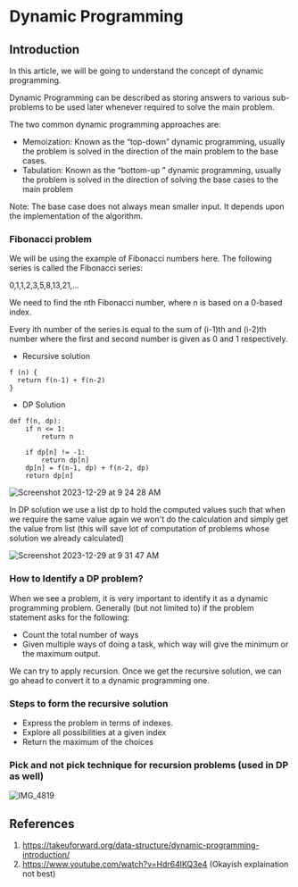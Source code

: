 # Dynamic Programming

## Introduction
In this article, we will be going to understand the concept of dynamic programming.

Dynamic Programming can be described as storing answers to various sub-problems to be used later whenever required to solve
the main problem.

The two common dynamic programming approaches are:
- Memoization: Known as the “top-down” dynamic programming, usually the problem is solved in the direction of the main problem to the base cases.
- Tabulation: Known as the “bottom-up ” dynamic programming, usually the problem is solved in the direction of solving the base cases to the main problem

Note: The base case does not always mean smaller input. It depends upon the implementation of the algorithm.

### Fibonacci problem

We will be using the example of Fibonacci numbers here. The following series is called the Fibonacci series:

0,1,1,2,3,5,8,13,21,…

We need to find the nth Fibonacci number, where n is based on a 0-based index.

Every ith number of the series is equal to the sum of (i-1)th and (i-2)th number where the first and second number is given as 0 and 1 respectively.

- Recursive solution
```
f (n) {
  return f(n-1) + f(n-2)
}
```
- DP Solution
```
def f(n, dp):
    if n <= 1:
        return n
    
    if dp[n] != -1:
        return dp[n]
    dp[n] = f(n-1, dp) + f(n-2, dp)
    return dp[n]
```

![Screenshot 2023-12-29 at 9 24 28 AM](https://github.com/yadavanuj1996/algorithms-data-structures/assets/22169012/8272092e-8736-4d88-a401-957506252662)

In DP solution we use a list dp to hold the computed values such that when we require the same value again we won't do the
calculation and simply get the value from list (this will save lot of computation of problems whose solution we already calculated)

![Screenshot 2023-12-29 at 9 31 47 AM](https://github.com/yadavanuj1996/algorithms-data-structures/assets/22169012/2ffbacbd-8b3d-48fd-abc2-078193abb293)


### How to Identify a DP problem?

When we see a problem, it is very important to identify it as a dynamic programming problem. Generally (but not limited to) if the problem statement asks for the following:

- Count the total number of ways
- Given multiple ways of doing a task, which way will give the minimum or the maximum output.

We can try to apply recursion. Once we get the recursive solution, we can go ahead to convert it to a dynamic programming one.

### Steps to form the recursive solution
- Express the problem in terms of indexes.
- Explore all possibilities at a given index
- Return the maximum of the choices

### Pick and not pick technique for recursion problems (used in DP as well)

![IMG_4819](https://github.com/yadavanuj1996/algorithms-data-structures/assets/22169012/573b78e7-af27-496e-a5b8-eab6ab27e9eb)




## References
1. https://takeuforward.org/data-structure/dynamic-programming-introduction/
2. https://www.youtube.com/watch?v=Hdr64lKQ3e4 (Okayish explaination not best)


